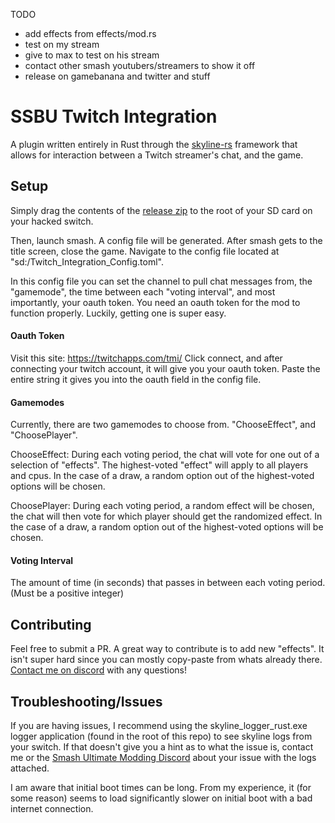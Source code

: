 TODO
- add effects from effects/mod.rs
- test on my stream
- give to max to test on his stream
- contact other smash youtubers/streamers to show it off
- release on gamebanana and twitter and stuff 



# SSBU Twitch Integration
  
A plugin written entirely in Rust through the [skyline-rs](https://github.com/ultimate-research/skyline-rs) framework that allows for interaction between a Twitch streamer's chat, and the game.
  
## Setup
  
Simply drag the contents of the [release zip](PUT_RELEASES_PAGE_URL_HERE) to the root of your SD card on your hacked switch.
  
Then, launch smash. A config file will be generated.
After smash gets to the title screen, close the game. 
Navigate to the config file located at "sd:/Twitch_Integration_Config.toml".
  
  
In this config file you can set the channel to pull chat messages from, the "gamemode", the time between each "voting interval", and most importantly,
your oauth token. You need an oauth token for the mod to function properly. Luckily, getting one is super easy.
  
#### Oauth Token

Visit this site:
https://twitchapps.com/tmi/
Click connect, and after connecting your twitch account, it will give you your oauth token. 
Paste the entire string it gives you into the oauth field in the config file.
  
    
#### Gamemodes

Currently, there are two gamemodes to choose from.
"ChooseEffect", and "ChoosePlayer".

ChooseEffect:
During each voting period, the chat will vote for one out of a selection of "effects". The highest-voted "effect" will apply to all players and cpus.
In the case of a draw, a random option out of the highest-voted options will be chosen.
  
ChoosePlayer:
During each voting period, a random effect will be chosen, the chat will then vote for which player should get the randomized effect.
In the case of a draw, a random option out of the highest-voted options will be chosen.

#### Voting Interval
  
The amount of time (in seconds) that passes in between each voting period. (Must be a positive integer)
  
  
  
  
  
## Contributing
  
Feel free to submit a PR. A great way to contribute is to add new "effects". It isn't super hard since you can mostly copy-paste from whats already there.
[Contact me on discord](https://discordapp.com/users/216754196253245440) with any questions!
  
## Troubleshooting/Issues
  
If you are having issues, I recommend using the skyline_logger_rust.exe logger application (found in the root of this repo) to see skyline logs from your switch.
If that doesn't give you a hint as to what the issue is, contact me or the [Smash Ultimate Modding Discord](https://discord.gg/ASJyTrZ) about your issue with the logs attached.

I am aware that initial boot times can be long. From my experience, it (for some reason) seems to load significantly slower on initial boot with a bad internet connection.
